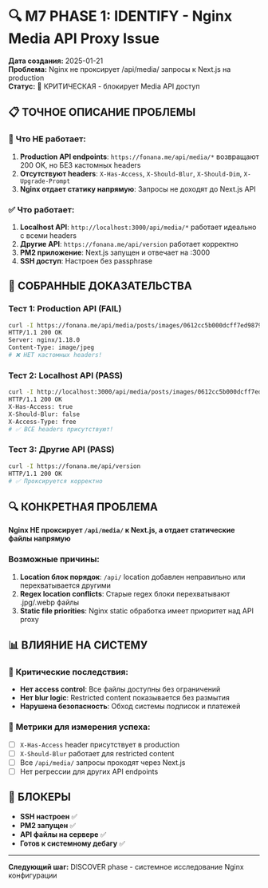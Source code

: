 # 🔍 M7 PHASE 1: IDENTIFY - Nginx Media API Proxy Issue

**Дата создания:** 2025-01-21  
**Проблема:** Nginx не проксирует /api/media/ запросы к Next.js на production  
**Статус:** 🔴 КРИТИЧЕСКАЯ - блокирует Media API доступ

## 📋 ТОЧНОЕ ОПИСАНИЕ ПРОБЛЕМЫ

### 🎯 **Что НЕ работает:**
1. **Production API endpoints**: `https://fonana.me/api/media/*` возвращают 200 OK, но БЕЗ кастомных headers
2. **Отсутствуют headers**: `X-Has-Access`, `X-Should-Blur`, `X-Should-Dim`, `X-Upgrade-Prompt`
3. **Nginx отдает статику напрямую**: Запросы не доходят до Next.js API

### ✅ **Что работает:**
1. **Localhost API**: `http://localhost:3000/api/media/*` работает идеально с всеми headers
2. **Другие API**: `https://fonana.me/api/version` работает корректно
3. **PM2 приложение**: Next.js запущен и отвечает на :3000
4. **SSH доступ**: Настроен без passphrase

## 🔬 СОБРАННЫЕ ДОКАЗАТЕЛЬСТВА

### **Тест 1: Production API (FAIL)**
```bash
curl -I https://fonana.me/api/media/posts/images/0612cc5b000dcff7ed9879dbc86942cf.JPG
HTTP/1.1 200 OK
Server: nginx/1.18.0
Content-Type: image/jpeg
# ❌ НЕТ кастомных headers!
```

### **Тест 2: Localhost API (PASS)**
```bash
curl -I http://localhost:3000/api/media/posts/images/0612cc5b000dcff7ed9879dbc86942cf.JPG
HTTP/1.1 200 OK
X-Has-Access: true
X-Should-Blur: false
X-Access-Type: free
# ✅ ВСЕ headers присутствуют!
```

### **Тест 3: Другие API (PASS)**
```bash
curl -I https://fonana.me/api/version
HTTP/1.1 200 OK
# ✅ Проксируется корректно
```

## 🔍 КОНКРЕТНАЯ ПРОБЛЕМА

**Nginx НЕ проксирует `/api/media/` к Next.js, а отдает статические файлы напрямую**

### Возможные причины:
1. **Location блок порядок**: `/api/` location добавлен неправильно или перехватывается другими
2. **Regex location conflicts**: Старые regex блоки перехватывают .jpg/.webp файлы
3. **Static file priorities**: Nginx static обработка имеет приоритет над API proxy

## 📊 ВЛИЯНИЕ НА СИСТЕМУ

### 🔴 **Критические последствия:**
- **Нет access control**: Все файлы доступны без ограничений
- **Нет blur logic**: Restricted content показывается без размытия  
- **Нарушена безопасность**: Обход системы подписок и платежей

### 🎯 **Метрики для измерения успеха:**
- [ ] `X-Has-Access` header присутствует в production
- [ ] `X-Should-Blur` работает для restricted content
- [ ] Все `/api/media/` запросы проходят через Next.js
- [ ] Нет регрессии для других API endpoints

## 🚨 БЛОКЕРЫ

- **SSH настроен** ✅ 
- **PM2 запущен** ✅
- **API файлы на сервере** ✅
- **Готов к системному дебагу** ✅

---

**Следующий шаг:** DISCOVER phase - системное исследование Nginx конфигурации 